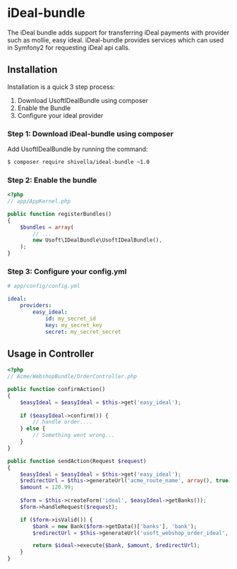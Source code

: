 iDeal-bundle
============

The iDeal bundle adds support for transferring iDeal payments with provider such as mollie, easy ideal.
iDeal-bundle provides services which can used in Symfony2 for requesting iDeal api calls.

Installation
------------
Installation is a quick 3 step process:

1. Download UsoftIDealBundle using composer
2. Enable the Bundle
3. Configure your ideal provider


### Step 1: Download iDeal-bundle using composer

Add UsoftIDealBundle by running the command:

``` bash
$ composer require shivella/ideal-bundle ~1.0
```

### Step 2: Enable the bundle


``` php
<?php
// app/AppKernel.php

public function registerBundles()
{
    $bundles = array(
        // ...
        new Usoft\IDealBundle\UsoftIDealBundle(),
    );
}
```

### Step 3: Configure your config.yml
```yaml
# app/config/config.yml

ideal:
    providers:
        easy_ideal:
            id: my_secret_id
            key: my_secret_key
            secret: my_secret_secret
```


Usage in Controller
-------------------


``` php
<?php
// Acme/WebshopBundle/OrderController.php

public function confirmAction()
{
    $easyIdeal = $easyIdeal = $this->get('easy_ideal');
    
    if ($easyIdeal->confirm()) {
        // handle order....
    } else {
        // Something went wrong...
    }
}

public function sendAction(Request $request)
{
    $easyIdeal = $easyIdeal = $this->get('easy_ideal');
    $redirectUrl = $this->generateUrl('acme_route_name', array(), true);
    $amount = 120.99;
    
    $form = $this->createForm('ideal', $easyIdeal->getBanks());
    $form->handleRequest($request);

    if ($form->isValid()) {
        $bank = new Bank($form->getData()['banks'], 'bank');
        $redirectUrl = $this->generateUrl('usoft_webshop_order_ideal', array(), true);

        return $ideal->execute($bank, $amount, $redirectUrl);
    }
}
```

